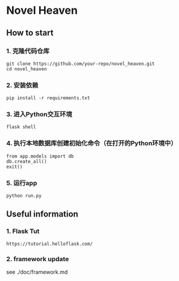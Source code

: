# Novel Heaven

## How to start
### 1. 克隆代码仓库
```
git clone https://github.com/your-repo/novel_heaven.git
cd novel_heaven
```

### 2. 安装依赖
```
pip install -r requirements.txt
```

### 3. 进入Python交互环境
```
flask shell
```

### 4. 执行本地数据库创建初始化命令（在打开的Python环境中）
```
from app.models import db
db.create_all()
exit()
```

### 5. 运行app
```
python run.py
```

## Useful information
### 1. Flask Tut
```
https://tutorial.helloflask.com/
```

### 2. framework update
see ./doc/framework.md